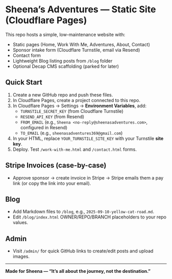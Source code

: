 # Sheena’s Adventures — Static Site (Cloudflare Pages)

This repo hosts a simple, low-maintenance website with:
- Static pages (Home, Work With Me, Adventures, About, Contact)
- Sponsor intake form (Cloudflare Turnstile, email via Resend)
- Contact form
- Lightweight Blog listing posts from `/blog` folder
- Optional Decap CMS scaffolding (parked for later)

## Quick Start
1. Create a new GitHub repo and push these files.
2. In Cloudflare Pages, create a project connected to this repo.
3. In Cloudflare Pages → Settings → **Environment Variables**, add:
   - `TURNSTILE_SECRET_KEY` (from Cloudflare Turnstile)
   - `RESEND_API_KEY` (from Resend)
   - `FROM_EMAIL` (e.g., `Sheena <no-reply@sheenasadventures.com>`, configured in Resend)
   - `TO_EMAIL` (e.g., `sheenasadventures369@gmail.com`)
4. In your HTML, replace `YOUR_TURNSTILE_SITE_KEY` with your Turnstile **site key**.
5. Deploy. Test `/work-with-me.html` and `/contact.html` forms.

## Stripe Invoices (case-by-case)
- Approve sponsor → create invoice in Stripe → Stripe emails them a pay link (or copy the link into your email).

## Blog
- Add Markdown files to `/blog`, e.g., `2025-09-10-yellow-cat-road.md`.
- Edit `/blog/index.html` OWNER/REPO/BRANCH placeholders to your repo values.

## Admin
- Visit `/admin/` for quick GitHub links to create/edit posts and upload images.

---

**Made for Sheena — “It’s all about the journey, not the destination.”**
